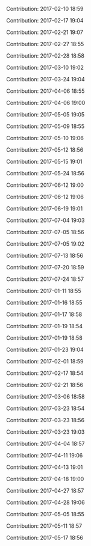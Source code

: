 Contribution: 2017-02-10 18:59

Contribution: 2017-02-17 19:04

Contribution: 2017-02-21 19:07

Contribution: 2017-02-27 18:55

Contribution: 2017-02-28 18:58

Contribution: 2017-03-10 19:02

Contribution: 2017-03-24 19:04

Contribution: 2017-04-06 18:55

Contribution: 2017-04-06 19:00

Contribution: 2017-05-05 19:05

Contribution: 2017-05-09 18:55

Contribution: 2017-05-10 19:06

Contribution: 2017-05-12 18:56

Contribution: 2017-05-15 19:01

Contribution: 2017-05-24 18:56

Contribution: 2017-06-12 19:00

Contribution: 2017-06-12 19:06

Contribution: 2017-06-19 19:01

Contribution: 2017-07-04 19:03

Contribution: 2017-07-05 18:56

Contribution: 2017-07-05 19:02

Contribution: 2017-07-13 18:56

Contribution: 2017-07-20 18:59

Contribution: 2017-07-24 18:57

Contribution: 2017-01-11 18:55

Contribution: 2017-01-16 18:55

Contribution: 2017-01-17 18:58

Contribution: 2017-01-19 18:54

Contribution: 2017-01-19 18:58

Contribution: 2017-01-23 19:04

Contribution: 2017-02-01 18:59

Contribution: 2017-02-17 18:54

Contribution: 2017-02-21 18:56

Contribution: 2017-03-06 18:58

Contribution: 2017-03-23 18:54

Contribution: 2017-03-23 18:56

Contribution: 2017-03-23 19:03

Contribution: 2017-04-04 18:57

Contribution: 2017-04-11 19:06

Contribution: 2017-04-13 19:01

Contribution: 2017-04-18 19:00

Contribution: 2017-04-27 18:57

Contribution: 2017-04-28 19:06

Contribution: 2017-05-05 18:55

Contribution: 2017-05-11 18:57

Contribution: 2017-05-17 18:56

